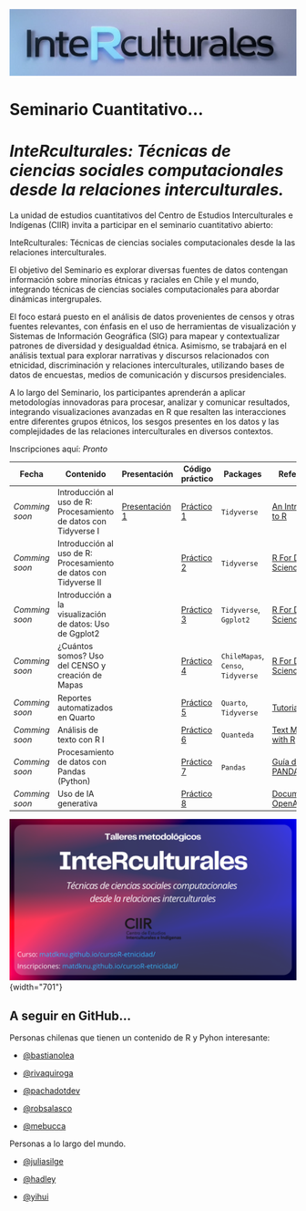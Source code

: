 ![](img/curso-r1.png)

# Seminario Cuantitativo...

# ***InteRculturales:** Técnicas de ciencias sociales computacionales desde la relaciones interculturales.*

La unidad de estudios cuantitativos del Centro de Estudios Interculturales e Indígenas (CIIR) invita a participar en el seminario cuantitativo abierto:

InteRculturales: Técnicas de ciencias sociales computacionales desde la las relaciones interculturales.

El objetivo del Seminario es explorar diversas fuentes de datos contengan información sobre minorías étnicas y raciales en Chile y el mundo, integrando técnicas de ciencias sociales computacionales para abordar dinámicas intergrupales.

El foco estará puesto en el análisis de datos provenientes de censos y otras fuentes relevantes, con énfasis en el uso de herramientas de visualización y Sistemas de Información Geográfica (SIG) para mapear y contextualizar patrones de diversidad y desigualdad étnica. Asimismo, se trabajará en el análisis textual para explorar narrativas y discursos relacionados con etnicidad, discriminación y relaciones interculturales, utilizando bases de datos de encuestas, medios de comunicación y discursos presidenciales.

A lo largo del Seminario, los participantes aprenderán a aplicar metodologías innovadoras para procesar, analizar y comunicar resultados, integrando visualizaciones avanzadas en R que resalten las interacciones entre diferentes grupos étnicos, los sesgos presentes en los datos y las complejidades de las relaciones interculturales en diversos contextos.

Inscripciones aquí: *Pronto*

| Fecha          | Contenido                                                         | Presentación                                                                                        | Código práctico                                                                     | Packages                           | Referencias                                                                |
|------------|------------|------------|------------|------------|------------|
| *Comming soon* | Introducción al uso de R: Procesamiento de datos con Tidyverse I  | [Presentación 1](https://matdknu.github.io/cursoR-etnicidad/clases/clase1/pres/presentacion-1.html) | [Práctico 1](https://matdknu.github.io/cursoR-etnicidad/clases/clase1/clase_1.html) | `Tidyverse`                        | [An Introduction to R](https://intro2r.com "An Introduction to R [Libro]") |
| *Comming soon* | Introducción al uso de R: Procesamiento de datos con Tidyverse II |                                                                                                     | [Práctico 2](https://matdknu.github.io/cursoR-etnicidad/clases/clase2/clase2.html)  | `Tidyverse`                        | [R For Data Science](https://r4ds.had.co.nz/ "R For Data Science")         |
| *Comming soon* | Introducción a la visualización de datos: Uso de Ggplot2          |                                                                                                     | [Práctico 3](https://matdknu.github.io/cursoR-etnicidad/clases/clase3/clase3.html)  | `Tidyverse`, `Ggplot2`             | [R For Data Science](https://r4ds.had.co.nz/ "R For Data Science")         |
| *Comming soon* | ¿Cuántos somos? Uso del CENSO y creación de Mapas                 |                                                                                                     | [Práctico 4](https://matdknu.github.io/cursoR-etnicidad/clases/clase5/clase5.html)  | `ChileMapas`, `Censo`, `Tidyverse` | [R For Data Science](https://r4ds.had.co.nz/ "R For Data Science")         |
| *Comming soon* | Reportes automatizados en Quarto                                  |                                                                                                     | [Práctico 5](https://matdknu.github.io/cursoR-etnicidad/clases/clase5/clase5.html)  | `Quarto`, `Tidyverse`              | [Tutorial Quarto](https://quarto.org/docs/get-started/hello/rstudio.html)  |
| *Comming soon* | Análisis de texto con R I                                         |                                                                                                     | [Práctico 6](https://matdknu.github.io/cursoR-etnicidad/clases/clase6/clase6.html)  | `Quanteda`                         | [Text Mining with R](https://www.tidytextmining.com/)                      |
| *Comming soon* | Procesamiento de datos con Pandas (Python)                        |                                                                                                     | [Práctico 7](https://matdknu.github.io/cursoR-etnicidad/clases/clase7/clase7.html)  | `Pandas`                           | [Guía de Uso PANDAS](https://pandas.pydata.org/docs/user_guide/index.html) |
| *Comming soon* | Uso de IA generativa                                              |                                                                                                     | [Práctico 8](https://matdknu.github.io/cursoR-etnicidad/clases/clase8/clase8.html)  |                                    | [Documentación OpenAI](https://platform.openai.com/docs/)                  |

![](img/curso-R-programming.png){width="701"}

## A seguir en GitHub...

Personas chilenas que tienen un contenido de R y Pyhon interesante:

-   [\@bastianolea](https://github.com/bastianolea)

-   [\@rivaquiroga](https://github.com/rivaquiroga/)

-   [\@pachadotdev](https://github.com/pachadotdev)

-   [\@robsalasco](https://github.com/robsalasco)

-   [\@mebucca](https://github.com/mebucca)

Personas a lo largo del mundo.

-   [\@juliasilge](https://github.com/)

-   [\@hadley](https://github.com/hadley)

-   [\@yihui](https://github.com/yihui)
